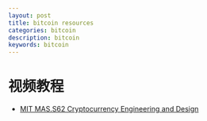 ```yaml
---
layout: post
title: bitcoin resources
categories: bitcoin
description: bitcoin
keywords: bitcoin
---
```


# 视频教程

- [MIT MAS.S62 Cryptocurrency Engineering and Design](https://www.youtube.com/playlist?list=PLUl4u3cNGP61KHzhg3JIJdK08JLSlcLId)
